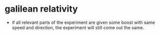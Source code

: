 # galilean relativity

- if all relevant parts of the experiment are given some boost with same speed
  and direction, the experiment will still come out the same.


